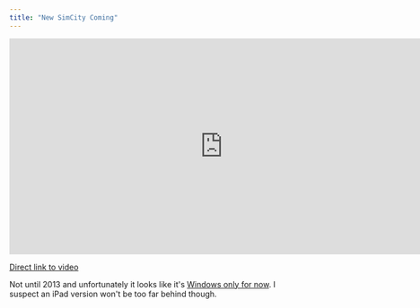 ```yaml
---
title: "New SimCity Coming"
---
```

<p><iframe width="759" height="386" src="http://www.youtube.com/embed/T70evBJE93s" frameborder="0" allowfullscreen></iframe></p>
<p><a href="http://youtu.be/T70evBJE93s">Direct link to video</a></p>
<p>Not until 2013 and unfortunately it looks like it's <a href="http://www.simcity.com">Windows only for now</a>. I suspect an iPad version won't be too far behind though.</p>
